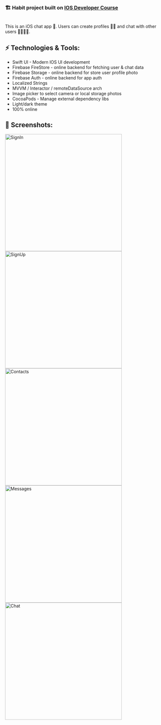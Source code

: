 ### 🏗️ Habit project built on [IOS Developer Course](https://tiagoaguiar.co/ios-developer?utm_origin=cursos-tab) </br></br>


This is an iOS chat app 💬. Users can create profiles 🧑‍💻 and chat with other users 👨‍👩‍👦‍👦.

## ⚡ Technologies & Tools:

* Swift UI - Modern IOS UI development
* Firebase FireStore - online backend for fetching user & chat data
* Firebase Storage - online backend for store user profile photo
* Firebase Auth - online backend for app auth
* Localized Strings
* MVVM / Interactor / remoteDataSource arch
* Image picker to select camera or local storage photos
* CocoaPods - Manage external dependency libs
* Light/dark theme
* 100% online

 
## 📱 Screenshots:

<img width="380" alt="SignIn" src="https://github.com/joaquim-og/IOS-IChat/assets/37637934/45454db0-6f3f-4342-bfe1-a6c94067f2db">
<img width="380" alt="SignUp" src="https://github.com/joaquim-og/IOS-IChat/assets/37637934/dfaed5a5-16d2-4d3c-9f68-f1e38e4d0250">
<img width="380" alt="Contacts" src="https://github.com/joaquim-og/IOS-IChat/assets/37637934/fbc7ead8-9168-474b-9176-6ed6fd92ba3a">
<img width="380" alt="Messages" src="https://github.com/joaquim-og/IOS-IChat/assets/37637934/a564c709-a655-40ec-beca-50f58a3b55e8">
<img width="380" alt="Chat" src="https://github.com/joaquim-og/IOS-IChat/assets/37637934/3e00665b-8418-4159-8429-1f85afe7d309">
